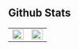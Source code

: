 <!--
<div
align="right">
<img
src="https://komarev.com/ghpvc/?username=cm107&&style=plastic" align="right" />
</div>
-->

## Github Stats

<table><tr><td valign="top" width="50%">
<img src="https://github-readme-stats.vercel.app/api?username=cm107&show_icons=true&count_private=true&hide_border=true" align="left" style="width: 100%" />
</td><td valign="top" width="50%">
<img src="https://github-readme-stats.vercel.app/api/top-langs/?username=cm107&hide_border=true&layout=compact" align="left" style="width: 100%" />
</td></tr></table> 